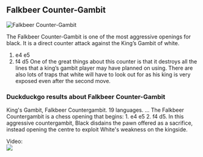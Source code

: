 ## Falkbeer Counter-Gambit

![Falkbeer Counter-Gambit](https://www.thechesswebsite.com/wp-content/uploads/2012/07/falkbeer1.jpg)

The Falkbeer Counter-Gambit is one of the most aggressive openings for black. It is a direct counter attack against the King’s Gambit of white.
1. e4 e5
2. f4 d5
One of the great things about this counter is that it destroys all the lines that a king’s gambit player may have planned on using. There are also lots of traps that white will have to look out for as his king is very exposed even after the second move.


### Duckduckgo results about Falkbeer Counter-Gambit

King's Gambit, Falkbeer Countergambit. 19 languages. ... The Falkbeer Countergambit is a chess opening that begins: 1. e4 e5 2. f4 d5. In this aggressive countergambit, Black disdains the pawn offered as a sacrifice, instead opening the centre to exploit White's weakness on the kingside.

Video:  
[![](https://tse3.mm.bing.net/th?id=OVP._Mc07yxE-TKh40LLSbBg4wHgFo&pid=Api)](https://www.youtube.com/watch?v=nQABdntJEpQ)

